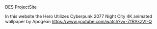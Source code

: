DES ProjectSite

In this website the Hero Utilizes Cyberpunk 2077 Night City 4K animated wallpaper by Apogean
https://www.youtube.com/watch?v=-ZfRAkzVt-Q
